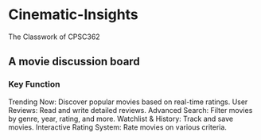 # Cinematic-Insights
The Classwork of CPSC362

## A movie discussion board 
### Key Function
Trending Now: Discover popular movies based on real-time ratings.
User Reviews: Read and write detailed reviews.
Advanced Search: Filter movies by genre, year, rating, and more.
Watchlist & History: Track and save movies.
Interactive Rating System: Rate movies on various criteria.


